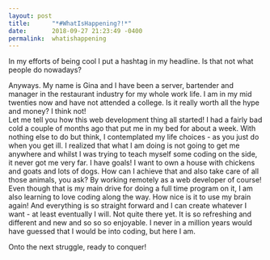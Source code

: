 ```yaml
---
layout: post
title:      "*#WhatIsHappening?!*"
date:       2018-09-27 21:23:49 -0400
permalink:  whatishappening
---
```



In my efforts of being cool I put a hashtag in my headline. Is that not what people do nowadays?

Anyways. My name is Gina and I have been a server, bartender and manager in the restaurant industry for my whole work life. I am in my mid twenties now and have not attended a college. Is it really worth all the hype and money? I think not!    
Let me tell you how this web development thing all started! I had a fairly bad cold a couple of months ago that put me in my bed for about a week. With nothing else to do but think,  I contemplated my life choices - as you just do when you get ill. I realized that what I am doing is not going to get me anywhere and whilst I was trying to teach myself some coding on the side, it never got me very far. I have goals! I want to own a house with chickens and goats and lots of dogs. How can I achieve that and also take care of all those animals, you ask? By working remotely as a web developer of course! Even though that is my main drive for doing a full time program on it, I am also learning to love coding along the way. How nice is it to use my brain again! And everything is so straight forward and I can create whatever I want - at least eventually I will. Not quite there yet. It is so refreshing and different and new and so so so enjoyable. I never in a million years would have guessed that I would be into coding, but here I am. 

Onto the next struggle, ready to conquer!
